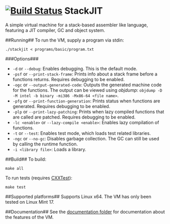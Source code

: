 [![Build Status](https://travis-ci.org/svenslaggare/StackJIT.svg?branch=master)](https://travis-ci.org/svenslaggare/StackJIT)
StackJIT
========
A simple virtual machine for a stack-based assembler like language, featuring a JIT compiler, GC and object system.

##Running##
To run the VM, supply a program via stdin:
```
./stackjit < programs/basic/program.txt
```

###Options###
* `-d` or `--debug`: Enables debugging. This is the default mode.
* `-psf` or `--print-stack-frame`: Prints info about a stack frame before a functions returns. Requires debugging to be enabled.
* `-ogc` or `--output-generated-code`: Outputs the generated machine code for the functions. The output can be viewed using _objdump_: `objdump -D -M intel -b binary -mi386 -Mx86-64 <file name>`.
* `-pfg` or `--print-function-generation`: Prints status when functions are generated. Requires debugging to be enabled.
* `-plp` or `--print-lazy-patching`: Prints when lazy compiled functions that are called are patched. Requires debugging to be enabled.
* `-lc <enable>` or `--lazy-compile <enable>`: Enables lazy compilation of functions.
* `-t` or `--test`: Enables test mode, which loads test related libraries.
* `-ngc` or `--no-gc`: Disables garbage collection. The GC can still be used by calling the runtime function.
* `-i <library file>`: Loads a library.

##Build##
To build:
```
make all
```
To run tests (requires [CXXTest](http://cxxtest.com/)):
```
make test
```

##Supported platforms##
Supports Linux x64. The VM has only been tested on Linux Mint 17.

##Documentation##
See the [documentation folder](https://github.com/svenslaggare/StackJIT/tree/master/documentation) for documentation about the features of the VM.
